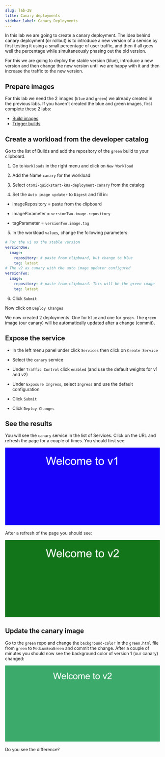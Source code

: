 ```yaml
---
slug: lab-28
title: Canary deployments
sidebar_label: Canary Deployments
---
```


In this lab we are going to create a canary deployment. The idea behind canary deployment (or rollout) is to introduce a new version of a service by first testing it using a small percentage of user traffic, and then if all goes well the percentage while simultaneously phasing out the old version.

For this we are going to deploy the stable version (blue), introduce a new version and then change the new version until we are happy with it and then increase the traffic to the new version.

## Prepare images

For this lab we need the 2 images (`blue` and `green`) we already created in the previous labs. If you haven't created the blue and green images, first complete these 2 labs:

- [Build images](lab-6)
- [Trigger builds](lab-26)

## Create a workload from the developer catalog

Go to the list of Builds and add the repository of the `green` build to your clipboard.

1. Go to `Workloads` in the right menu and click on `New Workload`

2. Add the Name `canary` for the workload

3. Select `otomi-quickstart-k8s-deployment-canary` from the catalog

4. Set the `Auto image updater` to `Digest` and fill in:

- imageRepository = paste from the clipboard

- imageParameter = `versionTwo.image.repository`

- tagParameter = `versionTwo.image.tag`

5. In the workload `values`, change the following parameters:

```yaml
# For the v1 as the stable version
versionOne:
  image:
    repository: # paste from clipboard, but change to blue
    tag: latest
# The v2 as canary with the auto image updater configured
versionTwo:
  image:
    repository: # paste from clipboard. This will be the green image
    tag: latest
```

6. Click `Submit`

Now click on `Deploy Changes`

We now created 2 deployments. One for `blue` and one for `green`. The `green` image (our canary) will be automatically updated after a change (commit).

## Expose the service

- In the left menu panel under click `Services` then click on `Create Service`

- Select the  `canary` service

- Under `Traffic Control` click `enabled` (and use the default weights for v1 and v2)

- Under `Exposure Ingress`, select `Ingress` and use the default configuration

- Click `Submit`

- Click `Deploy Changes`

## See the results

You will see the `canary` service in the list of Services. Click on the URL and refresh the page for a couple of times. You should first see:

![Team apps](../../img/canary-v1.png)

After a refresh of the page you should see:

![Team apps](../../img/canary-v2.png)


## Update the canary image

Go to the `green` repo and change the `background-color` in the `green.html` file from `green` to `MediumSeaGreen` and commit the change. After a couple of minutes you should now see the background color of version 1 (our canary) changed:

![Team apps](../../img/canary-v2-mediumgreen.png)

Do you see the difference?



